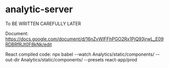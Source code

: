 # analytic-server

To BE WRITTEN CAREFULLY LATER

Document:
https://docs.google.com/document/d/16nZyWlFFhPGO2Rx1PjQ93jrwL_E09RDBRfRJt0F8kNk/edit

React compiled code:
npx babel --watch Analytics/static/components/ --out-dir Analytics/static/components/ --presets react-app/prod